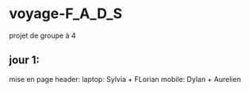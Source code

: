 # voyage-F_A_D_S
projet de groupe à 4 

## jour 1:
mise en page header:
laptop: Sylvia + FLorian
mobile: Dylan + Aurelien
